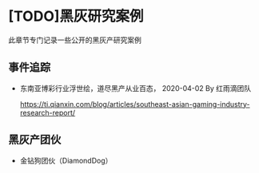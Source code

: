 # [TODO]黑灰研究案例

此章节专门记录一些公开的黑灰产研究案例



## 事件追踪

- 东南亚博彩行业浮世绘，道尽黑产从业百态， 2020-04-02 By 红雨滴团队

  https://ti.qianxin.com/blog/articles/southeast-asian-gaming-industry-research-report/



## 黑灰产团伙

- 金钻狗团伙（DiamondDog）

